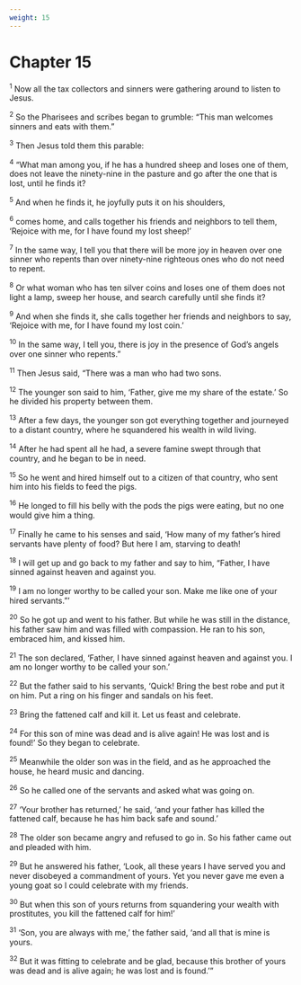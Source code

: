```yaml
---
weight: 15
---
```


# Chapter 15

<sup>1</sup> Now all the tax collectors and sinners were gathering around to listen to Jesus. 

<sup>2</sup> So the Pharisees and scribes began to grumble: “This man welcomes sinners and eats with them.” 

<sup>3</sup> Then Jesus told them this parable: 

<sup>4</sup> “What man among you, if he has a hundred sheep and loses one of them, does not leave the ninety-nine in the pasture and go after the one that is lost, until he finds it? 

<sup>5</sup> And when he finds it, he joyfully puts it on his shoulders, 

<sup>6</sup> comes home, and calls together his friends and neighbors to tell them, ‘Rejoice with me, for I have found my lost sheep!’ 

<sup>7</sup> In the same way, I tell you that there will be more joy in heaven over one sinner who repents than over ninety-nine righteous ones who do not need to repent. 

<sup>8</sup> Or what woman who has ten silver coins and loses one of them does not light a lamp, sweep her house, and search carefully until she finds it? 

<sup>9</sup> And when she finds it, she calls together her friends and neighbors to say, ‘Rejoice with me, for I have found my lost coin.’ 

<sup>10</sup> In the same way, I tell you, there is joy in the presence of God’s angels over one sinner who repents.” 

<sup>11</sup> Then Jesus said, “There was a man who had two sons. 

<sup>12</sup> The younger son said to him, ‘Father, give me my share of the estate.’ So he divided his property between them. 

<sup>13</sup> After a few days, the younger son got everything together and journeyed to a distant country, where he squandered his wealth in wild living. 

<sup>14</sup> After he had spent all he had, a severe famine swept through that country, and he began to be in need. 

<sup>15</sup> So he went and hired himself out to a citizen of that country, who sent him into his fields to feed the pigs. 

<sup>16</sup> He longed to fill his belly with the pods the pigs were eating, but no one would give him a thing. 

<sup>17</sup> Finally he came to his senses and said, ‘How many of my father’s hired servants have plenty of food? But here I am, starving to death! 

<sup>18</sup> I will get up and go back to my father and say to him, “Father, I have sinned against heaven and against you. 

<sup>19</sup> I am no longer worthy to be called your son. Make me like one of your hired servants.”’ 

<sup>20</sup> So he got up and went to his father. But while he was still in the distance, his father saw him and was filled with compassion. He ran to his son, embraced him, and kissed him. 

<sup>21</sup> The son declared, ‘Father, I have sinned against heaven and against you. I am no longer worthy to be called your son.’ 

<sup>22</sup> But the father said to his servants, ‘Quick! Bring the best robe and put it on him. Put a ring on his finger and sandals on his feet. 

<sup>23</sup> Bring the fattened calf and kill it. Let us feast and celebrate. 

<sup>24</sup> For this son of mine was dead and is alive again! He was lost and is found!’ So they began to celebrate. 

<sup>25</sup> Meanwhile the older son was in the field, and as he approached the house, he heard music and dancing. 

<sup>26</sup> So he called one of the servants and asked what was going on. 

<sup>27</sup> ‘Your brother has returned,’ he said, ‘and your father has killed the fattened calf, because he has him back safe and sound.’ 

<sup>28</sup> The older son became angry and refused to go in. So his father came out and pleaded with him. 

<sup>29</sup> But he answered his father, ‘Look, all these years I have served you and never disobeyed a commandment of yours. Yet you never gave me even a young goat so I could celebrate with my friends. 

<sup>30</sup> But when this son of yours returns from squandering your wealth with prostitutes, you kill the fattened calf for him!’ 

<sup>31</sup> ‘Son, you are always with me,’ the father said, ‘and all that is mine is yours. 

<sup>32</sup> But it was fitting to celebrate and be glad, because this brother of yours was dead and is alive again; he was lost and is found.’” 


